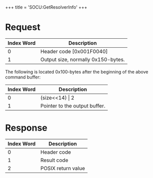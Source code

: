 +++
title = 'SOCU:GetResolverInfo'
+++

# Request

| Index Word | Description                        |
|------------|------------------------------------|
| 0          | Header code \[0x001F0040\]         |
| 1          | Output size, normally 0x150-bytes. |

The following is located 0x100-bytes after the beginning of the above
command buffer:

| Index Word | Description                   |
|------------|-------------------------------|
| 0          | (size\<\<14) \| 2             |
| 1          | Pointer to the output buffer. |

# Response

| Index Word | Description        |
|------------|--------------------|
| 0          | Header code        |
| 1          | Result code        |
| 2          | POSIX return value |